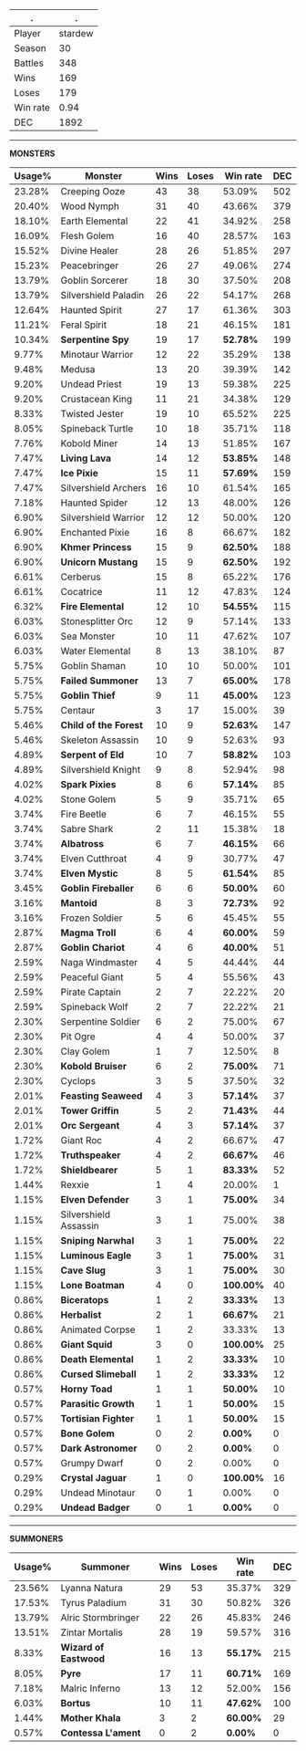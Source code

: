 .|.
|-|-
Player|stardew
Season|30
Battles|348
Wins|169
Loses|179
Win rate|0.94
DEC|1892

---
**MONSTERS**

Usage%|Monster|Wins|Loses|Win rate|DEC|
-|-|-|-|-|-|
23.28%|Creeping Ooze|43|38|53.09%|502|
20.40%|Wood Nymph|31|40|43.66%|379|
18.10%|Earth Elemental|22|41|34.92%|258|
16.09%|Flesh Golem|16|40|28.57%|163|
15.52%|Divine Healer|28|26|51.85%|297|
15.23%|Peacebringer|26|27|49.06%|274|
13.79%|Goblin Sorcerer|18|30|37.50%|208|
13.79%|Silvershield Paladin|26|22|54.17%|268|
12.64%|Haunted Spirit|27|17|61.36%|303|
11.21%|Feral Spirit|18|21|46.15%|181|
10.34%|**Serpentine Spy**|19|17|**52.78%**|199|
9.77%|Minotaur Warrior|12|22|35.29%|138|
9.48%|Medusa|13|20|39.39%|142|
9.20%|Undead Priest|19|13|59.38%|225|
9.20%|Crustacean King|11|21|34.38%|129|
8.33%|Twisted Jester|19|10|65.52%|225|
8.05%|Spineback Turtle|10|18|35.71%|118|
7.76%|Kobold Miner|14|13|51.85%|167|
7.47%|**Living Lava**|14|12|**53.85%**|148|
7.47%|**Ice Pixie**|15|11|**57.69%**|159|
7.47%|Silvershield Archers|16|10|61.54%|165|
7.18%|Haunted Spider|12|13|48.00%|126|
6.90%|Silvershield Warrior|12|12|50.00%|120|
6.90%|Enchanted Pixie|16|8|66.67%|182|
6.90%|**Khmer Princess**|15|9|**62.50%**|188|
6.90%|**Unicorn Mustang**|15|9|**62.50%**|192|
6.61%|Cerberus|15|8|65.22%|176|
6.61%|Cocatrice|11|12|47.83%|124|
6.32%|**Fire Elemental**|12|10|**54.55%**|115|
6.03%|Stonesplitter Orc|12|9|57.14%|133|
6.03%|Sea Monster|10|11|47.62%|107|
6.03%|Water Elemental|8|13|38.10%|87|
5.75%|Goblin Shaman|10|10|50.00%|101|
5.75%|**Failed Summoner**|13|7|**65.00%**|178|
5.75%|**Goblin Thief**|9|11|**45.00%**|123|
5.75%|Centaur|3|17|15.00%|39|
5.46%|**Child of the Forest**|10|9|**52.63%**|147|
5.46%|Skeleton Assassin|10|9|52.63%|93|
4.89%|**Serpent of Eld**|10|7|**58.82%**|103|
4.89%|Silvershield Knight|9|8|52.94%|98|
4.02%|**Spark Pixies**|8|6|**57.14%**|85|
4.02%|Stone Golem|5|9|35.71%|65|
3.74%|Fire Beetle|6|7|46.15%|55|
3.74%|Sabre Shark|2|11|15.38%|18|
3.74%|**Albatross**|6|7|**46.15%**|66|
3.74%|Elven Cutthroat|4|9|30.77%|47|
3.74%|**Elven Mystic**|8|5|**61.54%**|85|
3.45%|**Goblin Fireballer**|6|6|**50.00%**|60|
3.16%|**Mantoid**|8|3|**72.73%**|92|
3.16%|Frozen Soldier|5|6|45.45%|55|
2.87%|**Magma Troll**|6|4|**60.00%**|59|
2.87%|**Goblin Chariot**|4|6|**40.00%**|51|
2.59%|Naga Windmaster|4|5|44.44%|44|
2.59%|Peaceful Giant|5|4|55.56%|43|
2.59%|Pirate Captain|2|7|22.22%|20|
2.59%|Spineback Wolf|2|7|22.22%|21|
2.30%|Serpentine Soldier|6|2|75.00%|67|
2.30%|Pit Ogre|4|4|50.00%|37|
2.30%|Clay Golem|1|7|12.50%|8|
2.30%|**Kobold Bruiser**|6|2|**75.00%**|71|
2.30%|Cyclops|3|5|37.50%|32|
2.01%|**Feasting Seaweed**|4|3|**57.14%**|37|
2.01%|**Tower Griffin**|5|2|**71.43%**|44|
2.01%|**Orc Sergeant**|4|3|**57.14%**|37|
1.72%|Giant Roc|4|2|66.67%|47|
1.72%|**Truthspeaker**|4|2|**66.67%**|46|
1.72%|**Shieldbearer**|5|1|**83.33%**|52|
1.44%|Rexxie|1|4|20.00%|1|
1.15%|**Elven Defender**|3|1|**75.00%**|34|
1.15%|Silvershield Assassin|3|1|75.00%|38|
1.15%|**Sniping Narwhal**|3|1|**75.00%**|22|
1.15%|**Luminous Eagle**|3|1|**75.00%**|31|
1.15%|**Cave Slug**|3|1|**75.00%**|30|
1.15%|**Lone Boatman**|4|0|**100.00%**|40|
0.86%|**Biceratops**|1|2|**33.33%**|13|
0.86%|**Herbalist**|2|1|**66.67%**|21|
0.86%|Animated Corpse|1|2|33.33%|13|
0.86%|**Giant Squid**|3|0|**100.00%**|25|
0.86%|**Death Elemental**|1|2|**33.33%**|10|
0.86%|**Cursed Slimeball**|1|2|**33.33%**|12|
0.57%|**Horny Toad**|1|1|**50.00%**|10|
0.57%|**Parasitic Growth**|1|1|**50.00%**|15|
0.57%|**Tortisian Fighter**|1|1|**50.00%**|15|
0.57%|**Bone Golem**|0|2|**0.00%**|0|
0.57%|**Dark Astronomer**|0|2|**0.00%**|0|
0.57%|Grumpy Dwarf|0|2|0.00%|0|
0.29%|**Crystal Jaguar**|1|0|**100.00%**|16|
0.29%|Undead Minotaur|0|1|0.00%|0|
0.29%|**Undead Badger**|0|1|**0.00%**|0|

---
**SUMMONERS**

Usage%|Summoner|Wins|Loses|Win rate|DEC|
-|-|-|-|-|-|
23.56%|Lyanna Natura|29|53|35.37%|329|
17.53%|Tyrus Paladium|31|30|50.82%|326|
13.79%|Alric Stormbringer|22|26|45.83%|246|
13.51%|Zintar Mortalis|28|19|59.57%|316|
8.33%|**Wizard of Eastwood**|16|13|**55.17%**|215|
8.05%|**Pyre**|17|11|**60.71%**|169|
7.18%|Malric Inferno|13|12|52.00%|156|
6.03%|**Bortus**|10|11|**47.62%**|100|
1.44%|**Mother Khala**|3|2|**60.00%**|29|
0.57%|**Contessa L'ament**|0|2|**0.00%**|0|
